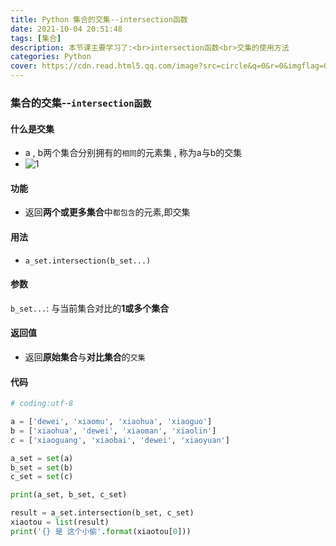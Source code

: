```yaml
---
title: Python 集合的交集--intersection函数
date: 2021-10-04 20:51:48
tags: [集合]
description: 本节课主要学习了:<br>intersection函数<br>交集的使用方法
categories: Python
cover: https://cdn.read.html5.qq.com/image?src=circle&q=0&r=0&imgflag=0&cdn_cache=1800&w=0&h=0&imageUrl=https://learnonly-7.oss-cn-qingdao.aliyuncs.com/2021-10-4/2.jpg
---
```


### 集合的交集--`intersection函数`

#### 什么是交集

- a , b两个集合分别拥有的`相同`的元素集 , 称为a与b的交集
- ![1](https://cdn.read.html5.qq.com/image?src=circle&q=0&r=0&imgflag=0&cdn_cache=1800&w=0&h=0&imageUrl=https://learnonly-7.oss-cn-qingdao.aliyuncs.com/2021-10-4/1.png)

#### 功能

- 返回**两个或更多集合**中`都包含`的元素,即交集

#### 用法

- `a_set.intersection(b_set...)`

#### 参数

`b_set...`:  与当前集合对比的**1或多个集合**

#### 返回值

- 返回**原始集合**与**对比集合**的`交集`

#### 代码

```python
# coding:utf-8

a = ['dewei', 'xiaomu', 'xiaohua', 'xiaoguo']
b = ['xiaohua', 'dewei', 'xiaoman', 'xiaolin']
c = ['xiaoguang', 'xiaobai', 'dewei', 'xiaoyuan']

a_set = set(a)
b_set = set(b)
c_set = set(c)

print(a_set, b_set, c_set)

result = a_set.intersection(b_set, c_set)
xiaotou = list(result)
print('{} 是 这个小偷'.format(xiaotou[0]))

```

